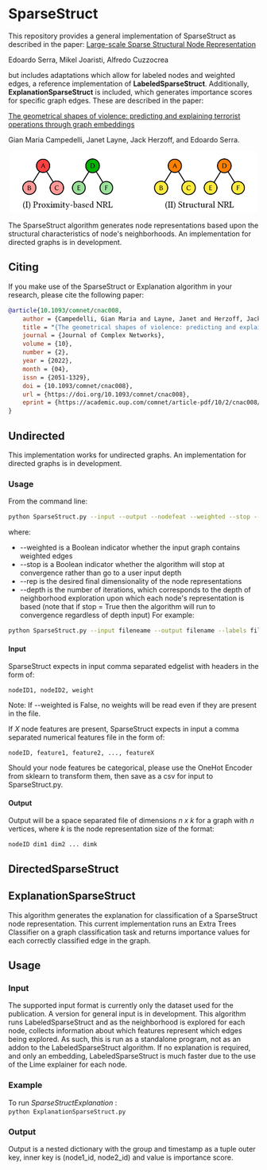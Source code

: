 # SparseStruct



This repository provides a general implementation of SparseStruct as described in the paper:
[Large-scale Sparse Structural Node Representation](https://ieeexplore.ieee.org/document/9377854)

Edoardo Serra, Mikel Joaristi, Alfredo Cuzzocrea

 but includes adaptations which allow for labeled nodes and weighted edges, a reference implementation of **LabeledSparseStruct**. Additionally, **ExplanationSparseStruct** is included, which generates importance scores for specific graph edges.  These are described in the paper:

[The geometrical shapes of violence: predicting and explaining terrorist operations through graph embeddings](https://academic.oup.com/comnet/article-abstract/10/2/cnac008/6564024)

Gian Maria Campedelli, Janet Layne, Jack Herzoff, and Edoardo Serra.

<p align="center"><img src="figs/proxvsstruc.png" width="500"/></p>

The SparseStruct algorithm generates node representations based upon the structural characteristics of node's neighborhoods. 
An implementation for directed graphs is in development. 

## Citing
If you make use of the SparseStruct or Explanation algorithm in your research, please cite the following paper:
```bibtex
@article{10.1093/comnet/cnac008,
    author = {Campedelli, Gian Maria and Layne, Janet and Herzoff, Jack and Serra, Edoardo},
    title = "{The geometrical shapes of violence: predicting and explaining terrorist operations through graph embeddings}",
    journal = {Journal of Complex Networks},
    volume = {10},
    number = {2},
    year = {2022},
    month = {04},
    issn = {2051-1329},
    doi = {10.1093/comnet/cnac008},
    url = {https://doi.org/10.1093/comnet/cnac008},
    eprint = {https://academic.oup.com/comnet/article-pdf/10/2/cnac008/43290087/cnac008.pdf},
}
```


## Undirected

This implementation works for undirected graphs. An implementation for directed graphs is in development.

### Usage
From the command line:
```bash
python SparseStruct.py --input --output --nodefeat --weighted --stop --depth --rep  
```
where:
* --weighted is a Boolean indicator whether the input graph contains weighted edges
* --stop is a Boolean indicator whether the algorithm will stop at convergence rather than go to a user input depth
* --rep is the desired final dimensionality of the node representations
* --depth is the number of iterations, which corresponds to the depth of neighborhood exploration upon which each node's representation is based (note that if stop = True then the algorithm will run to convergence regardless of depth input)
For example:
```bash
python SparseStruct.py --input fileneame --output filename --labels filename --weighted False --stop False --depth 10 --rep 20  
```

#### Input

SparseStruct expects in input comma separated edgelist with headers in the form of: <br>

	nodeID1, nodeID2, weight
	
Note: If --weighted is False, no weights will be read even if they are present in the file.

If $X$ node features are present, SparseStruct expects in input a comma separated numerical features file in the form of: <br>

	nodeID, feature1, feature2, ..., featureX

Should your node features be categorical, please use the OneHot Encoder from sklearn to transform them, then save as a csv for input to SparseStruct.py.

#### Output

Output will be a space separated file of dimensions *n x k* for a graph with *n* vertices, where *k* is the node representation size of the format:

    nodeID dim1 dim2 ... dimk

## DirectedSparseStruct

## ExplanationSparseStruct

This algorithm generates the explanation for classification of a SparseStruct node representation. This current implementation runs an Extra Trees Classifier on a graph classification task and returns importance values for each correctly classified edge in the graph.

## Usage

### Input

The supported input format is currently only the dataset used for the publication. A version for general input is in development. This algorithm runs LabeledSparseStruct and as the neighborhood is explored for each node, collects information about which features represent which edges being explored. As such, this is run as a standalone program, not as an addon to the LabeledSparseStruct algorithm. If no explanation is required, and only an embedding, LabeledSparseStruct is much faster due to the use of the Lime explainer for each node.

### Example

To run *SparseStructExplanation* :<br/>
	``python ExplanationSparseStruct.py``



### Output

Output is a nested dictionary with the group and timestamp as a tuple outer key, inner key is (node1_id, node2_id) and value is importance score.
